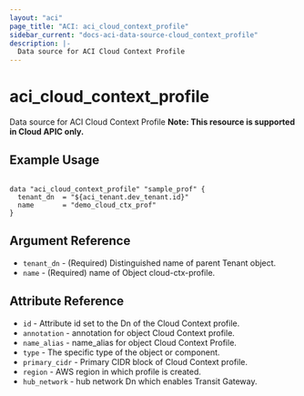 ```yaml
---
layout: "aci"
page_title: "ACI: aci_cloud_context_profile"
sidebar_current: "docs-aci-data-source-cloud_context_profile"
description: |-
  Data source for ACI Cloud Context Profile
---
```


# aci_cloud_context_profile #
Data source for ACI Cloud Context Profile
<b>Note: This resource is supported in Cloud APIC only. </b>
## Example Usage ##

```hcl

data "aci_cloud_context_profile" "sample_prof" {
  tenant_dn  = "${aci_tenant.dev_tenant.id}"
  name       = "demo_cloud_ctx_prof"
}

```


## Argument Reference ##
* `tenant_dn` - (Required) Distinguished name of parent Tenant object.
* `name` - (Required) name of Object cloud-ctx-profile.



## Attribute Reference

* `id` - Attribute id set to the Dn of the Cloud Context profile.
* `annotation` - annotation for object Cloud Context profile.
* `name_alias` - name_alias for object Cloud Context Profile.
* `type` - The specific type of the object or component. 
* `primary_cidr` - Primary CIDR block of Cloud Context profile. 
* `region` - AWS region in which profile is created.
* `hub_network` - hub network Dn which enables Transit Gateway.

